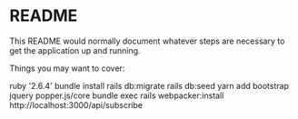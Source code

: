 # README

This README would normally document whatever steps are necessary to get the
application up and running.

Things you may want to cover:

ruby '2.6.4'
bundle install
rails db:migrate
rails db:seed
yarn add bootstrap jquery popper.js/core
bundle exec rails webpacker:install
http://localhost:3000/api/subscribe
